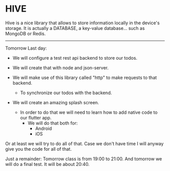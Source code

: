 # HIVE

Hive is a nice library that allows to store information locally in the device's storage.
It is actually a DATABASE, a key-value database... such as MongoDB or Redis.

---

Tomorrow Last day:

- We will configure a test rest api backend to store our todos.
- We will create that with node and json-server.

- We will make use of this library called "http" to make requests to that backend.
  - To synchronize our todos with the backend.

- We will create an amazing splash screen.
  - In order to do that we will need to learn how to add native code to our flutter app.
    - We will do that both for:
      - Android
      - iOS

Or at least we will try to do all of that.
Case we don't have time I will anyway give you the code for all of that.

Just a remainder: Tomorrow class is from 19:00 to 21:00.
And tomorrow we will do a final test. It will be about 20:40.